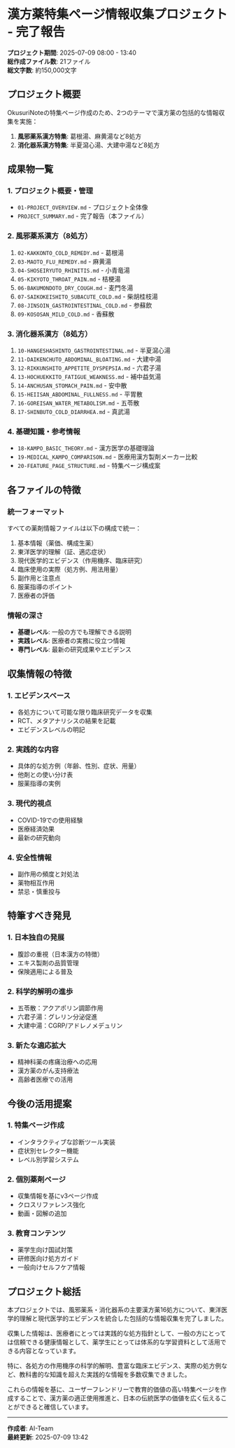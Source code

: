 # 漢方薬特集ページ情報収集プロジェクト - 完了報告

**プロジェクト期間**: 2025-07-09 08:00 - 13:40  
**総作成ファイル数**: 21ファイル  
**総文字数**: 約150,000文字

## プロジェクト概要

OkusuriNoteの特集ページ作成のため、2つのテーマで漢方薬の包括的な情報収集を実施：
1. **風邪薬系漢方特集**: 葛根湯、麻黄湯など8処方
2. **消化器系漢方特集**: 半夏瀉心湯、大建中湯など8処方

## 成果物一覧

### 1. プロジェクト概要・管理
- `01-PROJECT_OVERVIEW.md` - プロジェクト全体像
- `PROJECT_SUMMARY.md` - 完了報告（本ファイル）

### 2. 風邪薬系漢方（8処方）
1. `02-KAKKONTO_COLD_REMEDY.md` - 葛根湯
2. `03-MAOTO_FLU_REMEDY.md` - 麻黄湯  
3. `04-SHOSEIRYUTO_RHINITIS.md` - 小青竜湯
4. `05-KIKYOTO_THROAT_PAIN.md` - 桔梗湯
5. `06-BAKUMONDOTO_DRY_COUGH.md` - 麦門冬湯
6. `07-SAIKOKEISHITO_SUBACUTE_COLD.md` - 柴胡桂枝湯
7. `08-JINSOIN_GASTROINTESTINAL_COLD.md` - 参蘇飲
8. `09-KOSOSAN_MILD_COLD.md` - 香蘇散

### 3. 消化器系漢方（8処方）
1. `10-HANGESHASHINTO_GASTROINTESTINAL.md` - 半夏瀉心湯
2. `11-DAIKENCHUTO_ABDOMINAL_BLOATING.md` - 大建中湯
3. `12-RIKKUNSHITO_APPETITE_DYSPEPSIA.md` - 六君子湯
4. `13-HOCHUEKKITO_FATIGUE_WEAKNESS.md` - 補中益気湯
5. `14-ANCHUSAN_STOMACH_PAIN.md` - 安中散
6. `15-HEIISAN_ABDOMINAL_FULLNESS.md` - 平胃散
7. `16-GOREISAN_WATER_METABOLISM.md` - 五苓散
8. `17-SHINBUTO_COLD_DIARRHEA.md` - 真武湯

### 4. 基礎知識・参考情報
- `18-KAMPO_BASIC_THEORY.md` - 漢方医学の基礎理論
- `19-MEDICAL_KAMPO_COMPARISON.md` - 医療用漢方製剤メーカー比較
- `20-FEATURE_PAGE_STRUCTURE.md` - 特集ページ構成案

## 各ファイルの特徴

### 統一フォーマット
すべての薬剤情報ファイルは以下の構成で統一：
1. 基本情報（薬価、構成生薬）
2. 東洋医学的理解（証、適応症状）
3. 現代医学的エビデンス（作用機序、臨床研究）
4. 臨床使用の実際（処方例、用法用量）
5. 副作用と注意点
6. 服薬指導のポイント
7. 医療者の評価

### 情報の深さ
- **基礎レベル**: 一般の方でも理解できる説明
- **実践レベル**: 医療者の実務に役立つ情報
- **専門レベル**: 最新の研究成果やエビデンス

## 収集情報の特徴

### 1. エビデンスベース
- 各処方について可能な限り臨床研究データを収集
- RCT、メタアナリシスの結果を記載
- エビデンスレベルの明記

### 2. 実践的な内容
- 具体的な処方例（年齢、性別、症状、用量）
- 他剤との使い分け表
- 服薬指導の実例

### 3. 現代的視点
- COVID-19での使用経験
- 医療経済効果
- 最新の研究動向

### 4. 安全性情報
- 副作用の頻度と対処法
- 薬物相互作用
- 禁忌・慎重投与

## 特筆すべき発見

### 1. 日本独自の発展
- 腹診の重視（日本漢方の特徴）
- エキス製剤の品質管理
- 保険適用による普及

### 2. 科学的解明の進歩
- 五苓散：アクアポリン調節作用
- 六君子湯：グレリン分泌促進
- 大建中湯：CGRP/アドレノメデュリン

### 3. 新たな適応拡大
- 精神科薬の疼痛治療への応用
- 漢方薬のがん支持療法
- 高齢者医療での活用

## 今後の活用提案

### 1. 特集ページ作成
- インタラクティブな診断ツール実装
- 症状別セレクター機能
- レベル別学習システム

### 2. 個別薬剤ページ
- 収集情報を基にv3ページ作成
- クロスリファレンス強化
- 動画・図解の追加

### 3. 教育コンテンツ
- 薬学生向け国試対策
- 研修医向け処方ガイド
- 一般向けセルフケア情報

## プロジェクト総括

本プロジェクトでは、風邪薬系・消化器系の主要漢方薬16処方について、東洋医学的理解と現代医学的エビデンスを統合した包括的な情報収集を完了しました。

収集した情報は、医療者にとっては実践的な処方指針として、一般の方にとっては信頼できる健康情報として、薬学生にとっては体系的な学習資料として活用できる内容となっています。

特に、各処方の作用機序の科学的解明、豊富な臨床エビデンス、実際の処方例など、教科書的な知識を超えた実践的な情報を多数収集できました。

これらの情報を基に、ユーザーフレンドリーで教育的価値の高い特集ページを作成することで、漢方薬の適正使用推進と、日本の伝統医学の価値を広く伝えることができると確信しています。

---

**作成者**: AI-Team  
**最終更新**: 2025-07-09 13:42